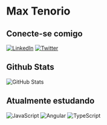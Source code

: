 # Max Tenorio

## Conecte-se comigo

[![LinkedIn](https://img.shields.io/badge/LinkedIn-000?style=for-the-badge&logo=linkedin&logoColor=7FB8B6)](https://www.linkedin.com/in/maxtnorio/)
[![Twitter](https://img.shields.io/badge/Twitter-000?style=for-the-badge&logo=twitter&logoColor=7FB8B6)](https://twitter.com/maxtnorio)

## Github Stats

![GitHub Stats](https://github-readme-stats.vercel.app/api?username=maxtnorio&theme=transparent&bg_color=A2EBE8&border_color=30A3DC&show_icons=true&icon_color=7FB8B6&title_color=4A6B6A&text_color=2A6B69)

## Atualmente estudando

![JavaScript](https://img.shields.io/badge/JavaScript-000?style=for-the-badge&logo=javascript)
![Angular](https://img.shields.io/badge/Angular-000?style=for-the-badge&logo=angular&logoColor=C3002F)
![TypeScript](https://img.shields.io/badge/TypeScript-000?style=for-the-badge&logo=typescript&logoColor=)
